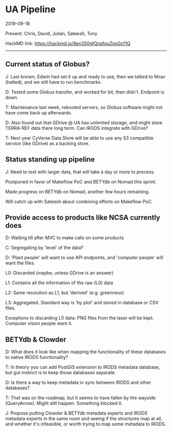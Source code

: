 # UA Pipeline 

2019-09-18

Present: Chris, David, Julian, Sateesh, Tony

HackMD link: <https://hackmd.io/8en350gfQnafquZpsGcf1Q>

---

## Current status of Globus?

J: Last known, Edwin had set it up and ready to use, then we talked to Nirav (halted), and we still have to run benchmarks.

D: Tested some Globus transfer, and worked for bit, then didn't. Endpoint is down.

T: Maintenance last week, rebooted servers, so Globus software might not have come back up afterwards.

D: Also found out that GDrive @ UA has unlimited storage, and might store TERRA-REF data there long term. Can IRODS integrate with GDrive?

T: Next year CyVerse Data Store will be able to use any S3 compatible service (like GDrive) as a backing store.


## Status standing up pipeline

J: Need to test with larger data, that will take a day or more to process.

Postponed in favor of Makeflow PoC and BETYdb on Nomad this sprint.

Made progress on BETYdb on Nomad, another few hours remaining.

Will catch up with Sateesh about combining efforts on Makeflow PoC.


## Provide access to products like NCSA currently does

D: Waiting till after MVC to make calls on some products

C: Segregating by 'level' of the data?

D: 'Plant people' will want to use API endpoints, and 'computer people' will want the files.

L0: Discarded (maybe, unless GDrive is an answer)

L1: Contains all the information of the raw (L0) data

L2: Same resolution as L1, but 'derived' (e.g. greenness)

L3: Aggregated. Standard way is 'by plot' and stored in database or CSV files.

Exceptions to discarding L0 data: PNG files from the laser will be kept. Computer vision people want it.


## BETYdb & Clowder

D: What does it look like when mapping the functionality of these databases to native IRODS functionality?

T: In theory you can add PostGIS extension to IRODS metadata database, but gut instinct is to keep those databases separate.

D: Is there a way to keep metadata in sync between IRODS and other databases?

T: That was on the roadmap, but it seems to have fallen by the wayside (QueryArrow). Might still happen. Something blocked it.

J: Propose putting Clowder & BETYdb metadata experts and IRODS metadata experts in the same room and seeing if the structures map at all, and whether it's infeasible, or worth trying to map some metadata to IRODS.










